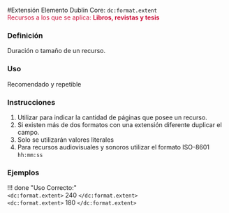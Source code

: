 #Extensión
Elemento Dublin Core: `dc:format.extent`  
<span style="color:#CD113B">Recursos a los que se aplica: __Libros, revistas y tesis__ </span>

### __Definición__
Duración o tamaño de un recurso.

### __Uso__
Recomendado y repetible  

### __Instrucciones__  
1. Utilizar para indicar la cantidad de páginas que posee un recurso.
2. Si existen más de dos formatos con una extensión diferente duplicar el campo.
3. Solo se utilizarán valores literales
4. Para recursos audiovisuales y sonoros utilizar el formato ISO-8601 `hh:mm:ss` 

### __Ejemplos__

!!! done "Uso Correcto:"  
    `<dc:format.extent>` 240 `</dc:format.extent>`  
    `<dc:format.extent>` 180 `</dc:format.extent>`

